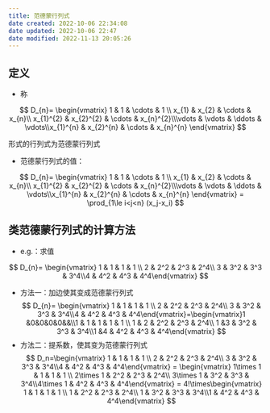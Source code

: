 ```yaml
---
title: 范德蒙行列式
date created: 2022-10-06 22:34:08
date updated: 2022-10-06 22:47
date modified: 2022-11-13 20:05:26
---
```


## 定义

- 称

$$
D_{n}= \begin{vmatrix} 1 & 1 & \cdots & 1 \\ x_{1} & x_{2} & \cdots & x_{n}\\ x_{1}^{2} & x_{2}^{2} & \cdots & x_{n}^{2}\\\vdots & \vdots & \ddots & \vdots\\x_{1}^{n} & x_{2}^{n} & \cdots & x_{n}^{n} \end{vmatrix}
$$

形式的行列式为范德蒙行列式

- 范德蒙行列式的值：

$$
D_{n}= \begin{vmatrix} 1 & 1 & \cdots & 1 \\ x_{1} & x_{2} & \cdots & x_{n}\\ x_{1}^{2} & x_{2}^{2} & \cdots & x_{n}^{2}\\\vdots & \vdots & \ddots & \vdots\\x_{1}^{n} & x_{2}^{n} & \cdots & x_{n}^{n} \end{vmatrix} = \prod_{1\le i<j<n} (x_j-x_i)
$$

## 类范德蒙行列式的计算方法

- e.g.：求值

$$
D_{n}= \begin{vmatrix} 1 & 1 & 1 & 1 \\ 2 & 2^2 & 2^3 & 2^4\\ 3 & 3^2 & 3^3 & 3^4\\4 & 4^2 & 4^3 & 4^4\end{vmatrix}
$$
- 方法一：加边使其变成范德蒙行列式
$$
D_{n}= \begin{vmatrix} 1 & 1 & 1 & 1 \\ 2 & 2^2 & 2^3 & 2^4\\ 3 & 3^2 & 3^3 & 3^4\\4 & 4^2 & 4^3 & 4^4\end{vmatrix}=\begin{vmatrix}1 &0&0&0&0&&\\1 & 1 & 1 & 1 & 1 \\ 1 & 2 & 2^2 & 2^3 & 2^4\\ 1 &3 & 3^2 & 3^3 & 3^4\\1 &4 & 4^2 & 4^3 & 4^4\end{vmatrix}
$$
- 方法二：提系数，使其变为范德蒙行列式
$$
D_n=\begin{vmatrix} 1 & 1 & 1 & 1 \\ 2 & 2^2 & 2^3 & 2^4\\ 3 & 3^2 & 3^3 & 3^4\\4 & 4^2 & 4^3 & 4^4\end{vmatrix} = \begin{vmatrix} 1\times 1 & 1 & 1 & 1 \\ 2\times 1 & 2^2 & 2^3 & 2^4\\ 3\times 1 & 3^2 & 3^3 & 3^4\\4\times 1 & 4^2 & 4^3 & 4^4\end{vmatrix}
= 4!\times\begin{vmatrix} 1 & 1 & 1 & 1 \\ 1 & 2^2 & 2^3 & 2^4\\ 1 & 3^2 & 3^3 & 3^4\\1 & 4^2 & 4^3 & 4^4\end{vmatrix}
$$
